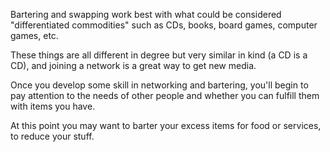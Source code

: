 Bartering  and  swapping  work  best  with  what  could  be  considered "differentiated  commodities"  such  as  CDs,  books,  board  games,  computer games, etc.

These things are all different in degree but very similar in kind (a CD is  a  CD),  and  joining  a  network  is  a  great  way  to  get  new  media.

Once  you develop some skill in networking and bartering, you'll begin to pay attention to the needs of other people and whether you can fulfill them with items you have.

At this point you may want to barter your excess items for food or services, to reduce your stuff.

